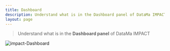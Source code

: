 ```yaml
---
title: Dashboard
description: Understand what is in the Dashboard panel of DataMa IMPACT.
layout: page
---
```


> Understand what is in the **Dashboard panel** of DataMa IMPACT

![impact-Dashboard]({{site.url}}/{{site.baseurl}}/core_app/impact/web_application/images/impactdashboard.png)
